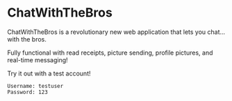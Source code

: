 # ChatWithTheBros

ChatWithTheBros is a revolutionary new web application that lets you chat... with the bros. 

Fully functional with read receipts, picture sending, profile pictures, and real-time messaging!

Try it out with a test account!

```
Username: testuser
Password: 123
```
